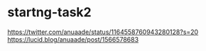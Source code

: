 # startng-task2
https://twitter.com/anuaade/status/1164558760943280128?s=20
https://lucid.blog/anuaade/post/1566578683
